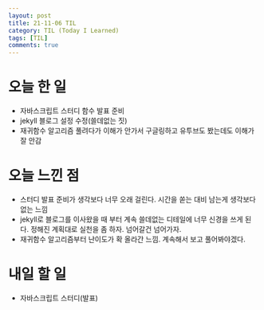 ```yaml
---
layout: post
title: 21-11-06 TIL
category: TIL (Today I Learned)
tags: [TIL]
comments: true
---
```


# 오늘 한 일
- 자바스크립트 스터디 함수 발표 준비
- jekyll 블로그 설정 수정(쓸데없는 짓)
- 재귀함수 알고리즘 풀려다가 이해가 안가서 구글링하고 유투브도 봤는데도 이해가 잘 안감

# 오늘 느낀 점 
- 스터디 발표 준비가 생각보다 너무 오래 걸린다. 시간을 쏟는 대비 남는게 생각보다 없는 느낌
- jekyll로 블로그를 이사왔을 때 부터 계속 쓸데없는 디테일에 너무 신경을 쓰게 된다. 정해진 계획대로 실천을 좀 하자. 넘어갈건 넘어가자.
- 재귀함수 알고리즘부터 난이도가 확 올라간 느낌. 계속해서 보고 풀어봐야겠다.

# 내일 할 일 
- 자바스크립트 스터디(발표)
